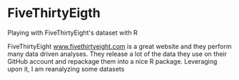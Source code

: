 # FiveThirtyEigth
Playing with FiveThirtyEight's dataset with R

FiveThirtyEight www.fivethirtyeight.com is a great website and they perform many data driven analyses. 
They release a lot of the data they use on their GitHub account and repackage them into a nice R package.
Leveraging upon it, I am reanalyzing some datasets
